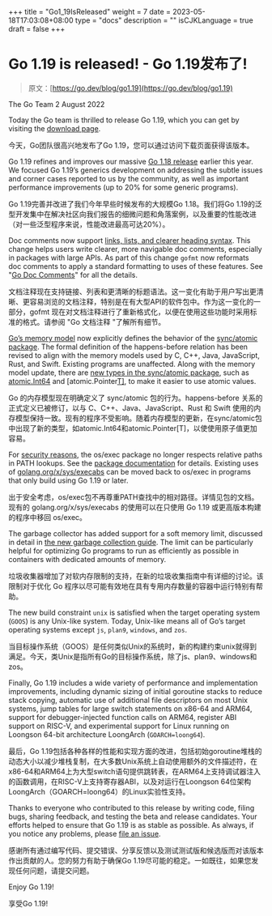 +++
title = "Go1_19IsReleased"
weight = 7
date = 2023-05-18T17:03:08+08:00
type = "docs"
description = ""
isCJKLanguage = true
draft = false
+++

# Go 1.19 is released! - Go 1.19发布了!

> 原文：[https://go.dev/blog/go1.19](https://go.dev/blog/go1.19)

The Go Team
2 August 2022

Today the Go team is thrilled to release Go 1.19, which you can get by visiting the [download page](https://go.dev/dl/).

今天，Go团队很高兴地发布了Go 1.19，您可以通过访问下载页面获得该版本。

Go 1.19 refines and improves our massive [Go 1.18 release](https://go.dev/blog/go1.18) earlier this year. We focused Go 1.19’s generics development on addressing the subtle issues and corner cases reported to us by the community, as well as important performance improvements (up to 20% for some generic programs).

Go 1.19完善并改进了我们今年早些时候发布的大规模Go 1.18。我们将Go 1.19的泛型开发集中在解决社区向我们报告的细微问题和角落案例，以及重要的性能改进（对一些泛型程序来说，性能改进最高可达20%）。

Doc comments now support [links, lists, and clearer heading syntax](https://go.dev/doc/comment). This change helps users write clearer, more navigable doc comments, especially in packages with large APIs. As part of this change `gofmt` now reformats doc comments to apply a standard formatting to uses of these features. See "[Go Doc Comments](https://go.dev/doc/comment)" for all the details.

文档注释现在支持链接、列表和更清晰的标题语法。这一变化有助于用户写出更清晰、更容易浏览的文档注释，特别是在有大型API的软件包中。作为这一变化的一部分，gofmt 现在对文档注释进行了重新格式化，以便在使用这些功能时采用标准的格式。请参阅 "Go 文档注释 "了解所有细节。

[Go’s memory model](https://go.dev/ref/mem) now explicitly defines the behavior of the [sync/atomic package](https://go.dev/pkg/sync/atomic/). The formal definition of the happens-before relation has been revised to align with the memory models used by C, C++, Java, JavaScript, Rust, and Swift. Existing programs are unaffected. Along with the memory model update, there are [new types in the sync/atomic package](https://go.dev/doc/go1.19#atomic_types), such as [atomic.Int64](https://go.dev/pkg/sync/atomic/#Int64) and [atomic.Pointer[T\]](https://go.dev/pkg/sync/atomic/#Pointer), to make it easier to use atomic values.

Go 的内存模型现在明确定义了 sync/atomic 包的行为。happens-before 关系的正式定义已被修订，以与 C、C++、Java、JavaScript、Rust 和 Swift 使用的内存模型保持一致。现有的程序不受影响。随着内存模型的更新，在sync/atomic包中出现了新的类型，如atomic.Int64和atomic.Pointer[T]，以使使用原子值更加容易。

For [security reasons](https://go.dev/blog/path-security), the os/exec package no longer respects relative paths in PATH lookups. See the [package documentation](https://go.dev/pkg/os/exec/#hdr-Executables_in_the_current_directory) for details. Existing uses of [golang.org/x/sys/execabs](https://pkg.go.dev/golang.org/x/sys/execabs) can be moved back to os/exec in programs that only build using Go 1.19 or later.

出于安全考虑，os/exec包不再尊重PATH查找中的相对路径。详情见包的文档。现有的 golang.org/x/sys/execabs 的使用可以在只使用 Go 1.19 或更高版本构建的程序中移回 os/exec。

The garbage collector has added support for a soft memory limit, discussed in detail in [the new garbage collection guide](https://go.dev/doc/gc-guide#Memory_limit). The limit can be particularly helpful for optimizing Go programs to run as efficiently as possible in containers with dedicated amounts of memory.

垃圾收集器增加了对软内存限制的支持，在新的垃圾收集指南中有详细的讨论。该限制对于优化 Go 程序以尽可能有效地在具有专用内存数量的容器中运行特别有帮助。

The new build constraint `unix` is satisfied when the target operating system (`GOOS`) is any Unix-like system. Today, Unix-like means all of Go’s target operating systems except `js`, `plan9`, `windows`, and `zos`.

当目标操作系统（GOOS）是任何类似Unix的系统时，新的构建约束unix就得到满足。今天，类Unix是指所有Go的目标操作系统，除了js、plan9、windows和zos。

Finally, Go 1.19 includes a wide variety of performance and implementation improvements, including dynamic sizing of initial goroutine stacks to reduce stack copying, automatic use of additional file descriptors on most Unix systems, jump tables for large switch statements on x86-64 and ARM64, support for debugger-injected function calls on ARM64, register ABI support on RISC-V, and experimental support for Linux running on Loongson 64-bit architecture LoongArch (`GOARCH=loong64`).

最后，Go 1.19包括各种各样的性能和实现方面的改进，包括初始goroutine堆栈的动态大小以减少堆栈复制，在大多数Unix系统上自动使用额外的文件描述符，在x86-64和ARM64上为大型switch语句提供跳转表，在ARM64上支持调试器注入的函数调用，在RISC-V上支持寄存器ABI，以及对运行在Loongson 64位架构LoongArch（GOARCH=loong64）的Linux实验性支持。

Thanks to everyone who contributed to this release by writing code, filing bugs, sharing feedback, and testing the beta and release candidates. Your efforts helped to ensure that Go 1.19 is as stable as possible. As always, if you notice any problems, please [file an issue](https://go.dev/issue/new).

感谢所有通过编写代码、提交错误、分享反馈以及测试测试版和候选版而对该版本作出贡献的人。您的努力有助于确保Go 1.19尽可能的稳定。一如既往，如果您发现任何问题，请提交问题。

Enjoy Go 1.19!

享受Go 1.19!
